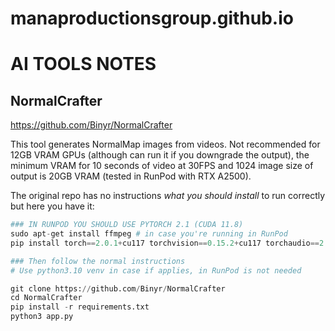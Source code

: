 # manaproductionsgroup.github.io

# AI TOOLS NOTES

## NormalCrafter

https://github.com/Binyr/NormalCrafter

This tool generates NormalMap images from videos. Not recommended for 12GB VRAM GPUs (although can run it if you downgrade the output), the minimum VRAM for 10 seconds of video at 30FPS and 1024 image size of output is 20GB VRAM (tested in RunPod with RTX A2500).

The original repo has no instructions *what you should install* to run correctly but here you have it:

```py
### IN RUNPOD YOU SHOULD USE PYTORCH 2.1 (CUDA 11.8)
sudo apt-get install ffmpeg # in case you're running in RunPod
pip install torch==2.0.1+cu117 torchvision==0.15.2+cu117 torchaudio==2.0.2 --index-url https://download.pytorch.org/whl/cu117 # correct torch versions

### Then follow the normal instructions
# Use python3.10 venv in case if applies, in RunPod is not needed

git clone https://github.com/Binyr/NormalCrafter
cd NormalCrafter
pip install -r requirements.txt
python3 app.py
```

